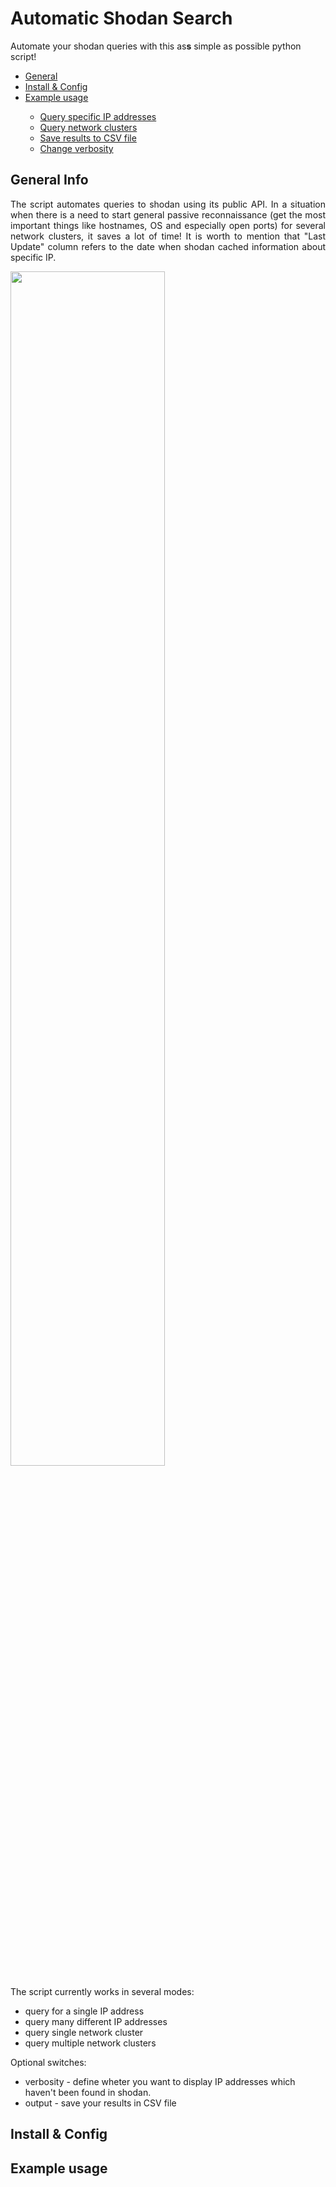 <h1> Automatic Shodan Search </h1>
<p>Automate your shodan queries with this as<b>s</b> simple as possible python script!</p>

<ul>
  <li><a href="https://github.com/F3715H/AutomaticShodanSearch/new/main?readme=1#general">General</a></li>
  <li><a href="https://github.com/F3715H/AutomaticShodanSearch/new/main?readme=1#installation">Install & Config</a></li>
  <li><a href="https://github.com/F3715H/AutomaticShodanSearch/new/main?readme=1#ExampleUsage">Example usage</a></li>
  <ul>
    <li><a href="https://github.com/F3715H/AutomaticShodanSearch/new/main?readme=1#">Query specific IP addresses</a></li>
    <li><a href="https://github.com/F3715H/AutomaticShodanSearch/new/main?readme=1#">Query network clusters</a></li>
    <li><a href="https://github.com/F3715H/AutomaticShodanSearch/new/main?readme=1#">Save results to CSV file</a></li>
    <li><a href="https://github.com/F3715H/AutomaticShodanSearch/new/main?readme=1#">Change verbosity</a></li>
  </ul>
</ul>

<h2><a id="general" class="anchor" aria-hidden="true" href="#installation"></a>General Info</h2>

<p style="text-align: justify;text-justify: inter-word;">The script automates queries to shodan using its public API. In a situation when there is a need to start general passive reconnaissance (get the most important things like hostnames, OS and especially open ports) for several network clusters, it saves a lot of time! It is worth to mention that "Last Update" column refers to the date when shodan cached information about specific IP.</p>

<img src="https://github.com/F3715H/AutomaticShodanSearch/blob/main/imgs/2.png" width=70% height=70%>

<p>The script currently works in several modes:<br>
<ul>
<li>query for a single IP address</li>
<li>query many different IP addresses</li>
<li>query single network cluster</li>
<li>query multiple network clusters</li>
</ul>
Optional switches:
<ul>
<li>verbosity - define wheter you want to display IP addresses which haven't been found in shodan.</li>
<li>output - save your results in CSV file </li>
</ul>
</p>




<h2><a id="installation" class="anchor" aria-hidden="true" href="#installation"></a>Install & Config</h2>
<h2><a id="ExampleUsage" class="anchor" aria-hidden="true" href="#ExampleUsage"></a>Example usage</h2>

